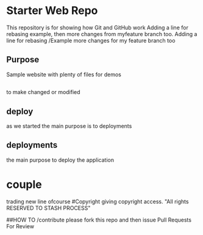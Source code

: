 # Starter Web Repo

This repository is for showing how Git and GitHub work
Adding a line for rebasing example, 
then more changes from myfeature branch too.
Adding a line for rebasing /Example
more changes for my feature branch too
## Purpose

Sample website with plenty of files for demos


##
to make changed or modified

## deploy
as we started the main purpose is to deployments

## deployments
the main purpose to deploy the application
# couple  
trading
new
line
ofcourse
#Copyright
giving copyright access. 
"All rights RESERVED TO STASH PROCESS"


##HOW TO /contribute
please fork this repo and then issue Pull Requests For Review
